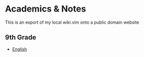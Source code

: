 # Academics & Notes

This is an export of my local wiki.vim onto a public domain website

## 9th Grade

- [English](English.md)
